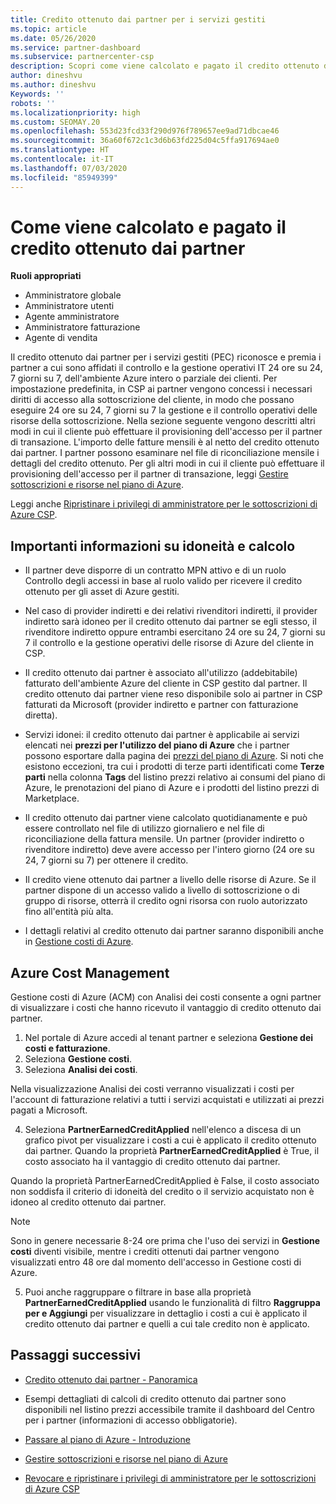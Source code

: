 ```yaml
---
title: Credito ottenuto dai partner per i servizi gestiti
ms.topic: article
ms.date: 05/26/2020
ms.service: partner-dashboard
ms.subservice: partnercenter-csp
description: Scopri come viene calcolato e pagato il credito ottenuto dai partner Microsoft (PEC) per i servizi gestiti e come verificare se possiedi i requisiti richiesti.
author: dineshvu
ms.author: dineshvu
Keywords: ''
robots: ''
ms.localizationpriority: high
ms.custom: SEOMAY.20
ms.openlocfilehash: 553d23fcd33f290d976f789657ee9ad71dbcae46
ms.sourcegitcommit: 36a60f672c1c3d6b63fd225d04c5ffa917694ae0
ms.translationtype: HT
ms.contentlocale: it-IT
ms.lasthandoff: 07/03/2020
ms.locfileid: "85949399"
---
```

# <a name="how-the-partner-earned-credit-is-calculated-and-paid"></a>Come viene calcolato e pagato il credito ottenuto dai partner

**Ruoli appropriati**

- Amministratore globale
- Amministratore utenti
- Agente amministratore
- Amministratore fatturazione
- Agente di vendita

Il credito ottenuto dai partner per i servizi gestiti (PEC) riconosce e premia i partner a cui sono affidati il controllo e la gestione operativi IT 24 ore su 24, 7 giorni su 7, dell'ambiente Azure intero o parziale dei clienti. Per impostazione predefinita, in CSP ai partner vengono concessi i necessari diritti di accesso alla sottoscrizione del cliente, in modo che possano eseguire 24 ore su 24, 7 giorni su 7 la gestione e il controllo operativi delle risorse della sottoscrizione. Nella sezione seguente vengono descritti altri modi in cui il cliente può effettuare il provisioning dell'accesso per il partner di transazione. L'importo delle fatture mensili è al netto del credito ottenuto dai partner. I partner possono esaminare nel file di riconciliazione mensile i dettagli del credito ottenuto. Per gli altri modi in cui il cliente può effettuare il provisioning dell'accesso per il partner di transazione, leggi [Gestire sottoscrizioni e risorse nel piano di Azure](azure-plan-manage.md).

Leggi anche [Ripristinare i privilegi di amministratore per le sottoscrizioni di Azure CSP](revoke-reinstate-csp.md).

## <a name="important-eligibility-and-calculation-information"></a>Importanti informazioni su idoneità e calcolo

- Il partner deve disporre di un contratto MPN attivo e di un ruolo Controllo degli accessi in base al ruolo valido per ricevere il credito ottenuto per gli asset di Azure gestiti. 

- Nel caso di provider indiretti e dei relativi rivenditori indiretti, il provider indiretto sarà idoneo per il credito ottenuto dai partner se egli stesso, il rivenditore indiretto oppure entrambi esercitano 24 ore su 24, 7 giorni su 7 il controllo e la gestione operativi delle risorse di Azure del cliente in CSP.

- Il credito ottenuto dai partner è associato all'utilizzo (addebitabile) fatturato dell'ambiente Azure del cliente in CSP gestito dal partner. Il credito ottenuto dai partner viene reso disponibile solo ai partner in CSP fatturati da Microsoft (provider indiretto e partner con fatturazione diretta). 

- Servizi idonei: il credito ottenuto dai partner è applicabile ai servizi elencati nei **prezzi per l'utilizzo del piano di Azure** che i partner possono esportare dalla pagina dei [prezzi del piano di Azure](https://partner.microsoft.com/commerce/sales). Si noti che esistono eccezioni, tra cui i prodotti di terze parti identificati come **Terze parti** nella colonna **Tags** del listino prezzi relativo ai consumi del piano di Azure, le prenotazioni del piano di Azure e i prodotti del listino prezzi di Marketplace.

- Il credito ottenuto dai partner viene calcolato quotidianamente e può essere controllato nel file di utilizzo giornaliero e nel file di riconciliazione della fattura mensile. Un partner (provider indiretto o rivenditore indiretto) deve avere accesso per l'intero giorno (24 ore su 24, 7 giorni su 7) per ottenere il credito.  

- Il credito viene ottenuto dai partner a livello delle risorse di Azure. Se il partner dispone di un accesso valido a livello di sottoscrizione o di gruppo di risorse, otterrà il credito ogni risorsa con ruolo autorizzato fino all'entità più alta.  

- I dettagli relativi al credito ottenuto dai partner saranno disponibili anche in [Gestione costi di Azure](https://go.microsoft.com/fwlink/?linkid=2106482).

## <a name="azure-cost-management"></a>Azure Cost Management

 Gestione costi di Azure (ACM) con Analisi dei costi consente a ogni partner di visualizzare i costi che hanno ricevuto il vantaggio di credito ottenuto dai partner.  

1. Nel portale di Azure accedi al tenant partner e seleziona **Gestione dei costi e fatturazione**.
2.  Seleziona **Gestione costi**.
3.  Seleziona **Analisi dei costi**.

Nella visualizzazione Analisi dei costi verranno visualizzati i costi per l'account di fatturazione relativi a tutti i servizi acquistati e utilizzati ai prezzi pagati a Microsoft.

4.  Seleziona **PartnerEarnedCreditApplied** nell'elenco a discesa di un grafico pivot per visualizzare i costi a cui è applicato il credito ottenuto dai partner. Quando la proprietà **PartnerEarnedCreditApplied** è True, il costo associato ha il vantaggio di credito ottenuto dai partner. 

Quando la proprietà PartnerEarnedCreditApplied è False, il costo associato non soddisfa il criterio di idoneità del credito o il servizio acquistato non è idoneo al credito ottenuto dai partner.

>[!NOTE] 
>Sono in genere necessarie 8-24 ore prima che l'uso dei servizi in **Gestione costi** diventi visibile, mentre i crediti ottenuti dai partner vengono visualizzati entro 48 ore dal momento dell'accesso in Gestione costi di Azure.

5. Puoi anche raggruppare o filtrare in base alla proprietà **PartnerEarnedCreditApplied** usando le funzionalità di filtro **Raggruppa per e Aggiungi** per visualizzare in dettaglio i costi a cui è applicato il credito ottenuto dai partner e quelli a cui tale credito non è applicato.

## <a name="next-steps"></a>Passaggi successivi

- [Credito ottenuto dai partner - Panoramica](partner-earned-credit.md)

- Esempi dettagliati di calcoli di credito ottenuto dai partner sono disponibili nel listino prezzi accessibile tramite il dashboard del Centro per i partner (informazioni di accesso obbligatorie).

- [Passare al piano di Azure - Introduzione](azure-plan-get-started.md)

- [Gestire sottoscrizioni e risorse nel piano di Azure](azure-plan-manage.md)

- [Revocare e ripristinare i privilegi di amministratore per le sottoscrizioni di Azure CSP](revoke-reinstate-csp.md)

